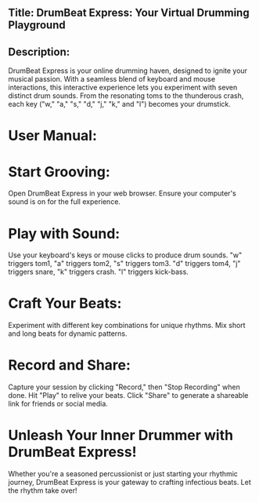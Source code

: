 ## Title: DrumBeat Express: Your Virtual Drumming Playground

## Description:
DrumBeat Express is your online drumming haven, designed to ignite your musical passion. With a seamless blend of keyboard and mouse interactions, this interactive experience lets you experiment with seven distinct drum sounds. From the resonating toms to the thunderous crash, each key ("w," "a," "s," "d," "j," "k," and "l") becomes your drumstick.

# User Manual:

# Start Grooving:

Open DrumBeat Express in your web browser.
Ensure your computer's sound is on for the full experience.
# Play with Sound:

Use your keyboard's keys or mouse clicks to produce drum sounds.
"w" triggers tom1, "a" triggers tom2, "s" triggers tom3.
"d" triggers tom4, "j" triggers snare, "k" triggers crash.
"l" triggers kick-bass.
# Craft Your Beats:

Experiment with different key combinations for unique rhythms.
Mix short and long beats for dynamic patterns.
# Record and Share:

Capture your session by clicking "Record," then "Stop Recording" when done.
Hit "Play" to relive your beats.
Click "Share" to generate a shareable link for friends or social media.
# Unleash Your Inner Drummer with DrumBeat Express!
Whether you're a seasoned percussionist or just starting your rhythmic journey, DrumBeat Express is your gateway to crafting infectious beats. Let the rhythm take over!